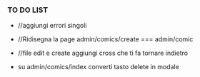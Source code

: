 ### TO DO LIST

- //aggiungi errori singoli

- //Ridisegna la page admin/comics/create === admin/comic

- //file edit e create aggiungi cross che ti fa tornare indietro

- su admin/comics/index converti tasto delete in modale